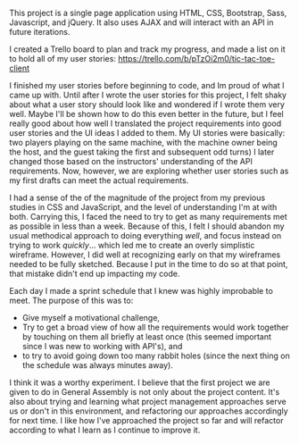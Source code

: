 This project is a single page application using HTML, CSS, Bootstrap, Sass, Javascript, and jQuery. It also uses AJAX and will interact with an API in future iterations.

I created a Trello board to plan and track my progress, and made a list on it to hold all of my user stories: https://trello.com/b/pTzOi2m0/tic-tac-toe-client

I finished my user stories before beginning to code, and Im proud of what I came up with. Until after I wrote the user stories for this project, I felt shaky about what a user story should look like and wondered if I wrote them very well. Maybe I'll be shown how to do this even better in the future, but I feel really good about how well I translated the project requirements into good user stories and the UI ideas I added to them. My UI stories were basically: two players playing on the same machine, with the machine owner being the host, and the guest taking the first and subsequent odd turns) I later changed those based on the instructors' understanding of the API requirements. Now, however, we are exploring whether user stories such as my first drafts can meet the actual requirements.


I had a sense of the of the magnitude of the project from my previous studies in CSS and JavaScript, and the level of understanding I'm at with both. Carrying this, I faced the need to try to get as many requirements met as possible in less than a week. Because of this, I felt I should abandon my usual methodical approach to doing everything *well*, and focus instead on trying to work *quickly*... which led me to create an overly simplistic wireframe. However, I did well at recognizing early on that my wireframes needed to be fully sketched. Because I put in the time to do so at that point, that mistake didn't end up impacting my code.


Each day I made a sprint schedule that I knew was highly improbable to meet. The purpose of this was to:

- Give myself a motivational challenge,
- Try to get a broad view of how all the requirements would work together by touching on them all briefly at least once (this seemed important since I was new to working with API's), and
- to try to avoid going down too many rabbit holes (since the next thing on the schedule was always minutes away).

I think it was a worthy experiment. I believe that the first project we are given to do in General Assembly is not only about the project content. It's also about trying and learning what project management approaches serve us or don't in this environment, and refactoring our approaches accordingly for next time. I like how I've approached the project so far and will refactor according to what I learn as I continue to improve it.
